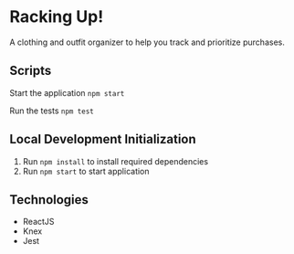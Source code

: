 # Racking Up!

A clothing and outfit organizer to help you track and prioritize purchases.

## Scripts

Start the application `npm start`

Run the tests `npm test`

## Local Development Initialization

1. Run `npm install` to install required dependencies
2. Run `npm start` to start application

## Technologies

* ReactJS
* Knex
* Jest